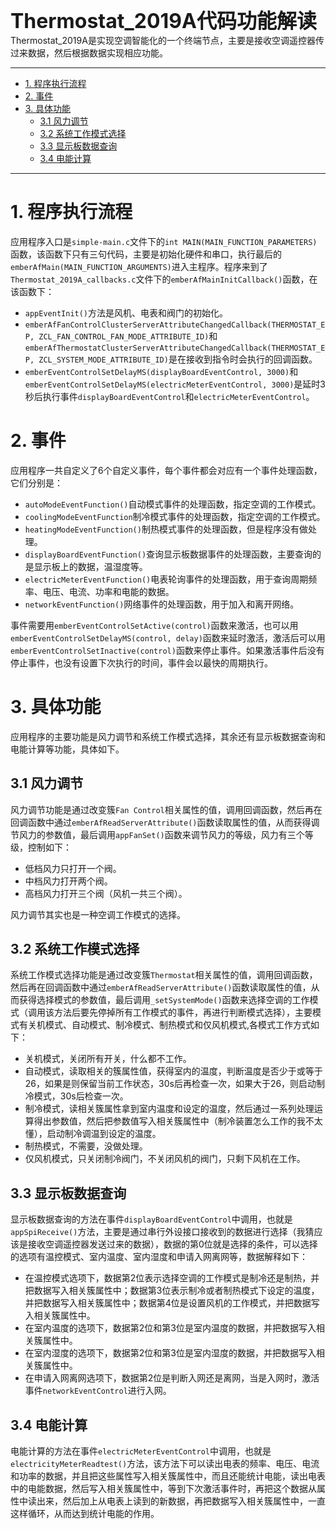 **<font size=6>Thermostat_2019A代码功能解读</font><br/>**
Thermostat_2019A是实现空调智能化的一个终端节点，主要是接收空调遥控器传过来数据，然后根据数据实现相应功能。

----
- [1. 程序执行流程](#1-%e7%a8%8b%e5%ba%8f%e6%89%a7%e8%a1%8c%e6%b5%81%e7%a8%8b)
- [2. 事件](#2-%e4%ba%8b%e4%bb%b6)
- [3. 具体功能](#3-%e5%85%b7%e4%bd%93%e5%8a%9f%e8%83%bd)
  - [3.1 风力调节](#31-%e9%a3%8e%e5%8a%9b%e8%b0%83%e8%8a%82)
  - [3.2 系统工作模式选择](#32-%e7%b3%bb%e7%bb%9f%e5%b7%a5%e4%bd%9c%e6%a8%a1%e5%bc%8f%e9%80%89%e6%8b%a9)
  - [3.3 显示板数据查询](#33-%e6%98%be%e7%a4%ba%e6%9d%bf%e6%95%b0%e6%8d%ae%e6%9f%a5%e8%af%a2)
  - [3.4 电能计算](#34-%e7%94%b5%e8%83%bd%e8%ae%a1%e7%ae%97)

----
# 1. 程序执行流程
应用程序入口是`simple-main.c`文件下的`int MAIN(MAIN_FUNCTION_PARAMETERS)`函数，该函数下只有三句代码，主要是初始化硬件和串口，执行最后的` emberAfMain(MAIN_FUNCTION_ARGUMENTS)`进入主程序。程序来到了`Thermostat_2019A_callbacks.c`文件下的`emberAfMainInitCallback()`函数，在该函数下：
- `appEventInit()`方法是风机、电表和阀门的初始化。
- `emberAfFanControlClusterServerAttributeChangedCallback(THERMOSTAT_EP, ZCL_FAN_CONTROL_FAN_MODE_ATTRIBUTE_ID)`和`emberAfThermostatClusterServerAttributeChangedCallback(THERMOSTAT_EP, ZCL_SYSTEM_MODE_ATTRIBUTE_ID)`是在接收到指令时会执行的回调函数。
- `emberEventControlSetDelayMS(displayBoardEventControl, 3000)`和`emberEventControlSetDelayMS(electricMeterEventControl, 3000)`是延时3秒后执行事件`displayBoardEventControl`和`electricMeterEventControl`。
# 2. 事件
应用程序一共自定义了6个自定义事件，每个事件都会对应有一个事件处理函数，它们分别是：
- `autoModeEventFunction()`自动模式事件的处理函数，指定空调的工作模式。
- `coolingModeEventFunction`制冷模式事件的处理函数，指定空调的工作模式。
- `heatingModeEventFunction()`制热模式事件的处理函数，但是程序没有做处理。
- `displayBoardEventFunction()`查询显示板数据事件的处理函数，主要查询的是显示板上的数据，温湿度等。
- `electricMeterEventFunction()`电表轮询事件的处理函数，用于查询周期频率、电压、电流、功率和电能的数据。
- `networkEventFunction()`网络事件的处理函数，用于加入和离开网络。

事件需要用`emberEventControlSetActive(control)`函数来激活，也可以用`emberEventControlSetDelayMS(control, delay)`函数来延时激活，激活后可以用`emberEventControlSetInactive(control)`函数来停止事件。如果激活事件后没有停止事件，也没有设置下次执行的时间，事件会以最快的周期执行。
# 3. 具体功能
应用程序的主要功能是风力调节和系统工作模式选择，其余还有显示板数据查询和电能计算等功能，具体如下。
## 3.1 风力调节
风力调节功能是通过改变簇`Fan Control`相关属性的值，调用回调函数，然后再在回调函数中通过`emberAfReadServerAttribute()`函数读取属性的值，从而获得调节风力的参数值，最后调用`appFanSet()`函数来调节风力的等级，风力有三个等级，控制如下：
- 低档风力只打开一个阀。
- 中档风力打开两个阀。
- 高档风力打开三个阀（风机一共三个阀）。

风力调节其实也是一种空调工作模式的选择。
## 3.2 系统工作模式选择
系统工作模式选择功能是通过改变簇`Thermostat`相关属性的值，调用回调函数，然后再在回调函数中通过`emberAfReadServerAttribute()`函数读取属性的值，从而获得选择模式的参数值，最后调用`_setSystemMode()`函数来选择空调的工作模式（调用该方法后要先停掉所有工作模式的事件，再进行判断模式选择），主要模式有关机模式、自动模式、制冷模式、制热模式和仅风机模式,各模式工作方式如下：
- 关机模式，关闭所有开关，什么都不工作。
- 自动模式，读取相关的簇属性值，获得室内的温度，判断温度是否少于或等于26，如果是则保留当前工作状态，30s后再检查一次，如果大于26，则启动制冷模式，30s后检查一次。
- 制冷模式，读相关簇属性拿到室内温度和设定的温度，然后通过一系列处理运算得出参数值，然后把参数值写入相关簇属性中（制冷装置怎么工作的我不太懂），启动制冷调温到设定的温度。
- 制热模式，不需要，没做处理。
- 仅风机模式，只关闭制冷阀门，不关闭风机的阀门，只剩下风机在工作。
## 3.3 显示板数据查询
显示板数据查询的方法在事件`displayBoardEventControl`中调用，也就是`appSpiReceive()`方法，主要是通过串行外设接口接收到的数据进行选择（我猜应该是接收空调遥控器发送过来的数据），数据的第0位就是选择的条件，可以选择的选项有温控模式、室内温度、室内湿度和申请入网离网等，数据解释如下：
- 在温控模式选项下，数据第2位表示选择空调的工作模式是制冷还是制热，并把数据写入相关簇属性中；数据第3位表示制冷或者制热模式下设定的温度，并把数据写入相关簇属性中；数据第4位是设置风机的工作模式，并把数据写入相关簇属性中。
- 在室内温度的选项下，数据第2位和第3位是室内温度的数据，并把数据写入相关簇属性中。
- 在室内湿度的选项下，数据第2位和第3位是室内湿度的数据，并把数据写入相关簇属性中。
- 在申请入网离网选项下，数据第2位是判断入网还是离网，当是入网时，激活事件`networkEventControl`进行入网。
## 3.4 电能计算
电能计算的方法在事件`electricMeterEventControl`中调用，也就是`electricityMeterReadtest()`方法，该方法下可以读出电表的频率、电压、电流和功率的数据，并且把这些属性写入相关簇属性中，而且还能统计电能，读出电表中的电能数据，然后写入相关簇属性中，等到下次激活事件时，再把这个数据从属性中读出来，然后加上从电表上读到的新数据，再把数据写入相关簇属性中，一直这样循环，从而达到统计电能的作用。